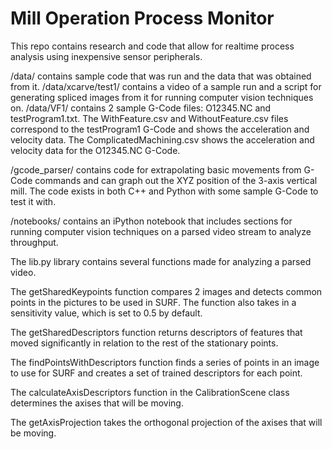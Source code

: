 # Mill Operation Process Monitor

This repo contains research and code that allow for realtime process analysis
using inexpensive sensor peripherals.

/data/ contains sample code that was run and the data that was obtained from it.
/data/xcarve/test1/ contains a video of a sample run and a script for generating spliced images from it for running computer vision techniques on.
/data/VF1/ contains 2 sample G-Code files: O12345.NC and testProgram1.txt. The WithFeature.csv and WithoutFeature.csv files correspond to the testProgram1 G-Code and shows the acceleration and velocity data. The ComplicatedMachining.csv shows the acceleration and velocity data for the O12345.NC G-Code.

/gcode_parser/ contains code for extrapolating basic movements from G-Code commands and can graph out the XYZ position of the 3-axis vertical mill. The code exists in both C++ and Python with some sample G-Code to test it with.

/notebooks/ contains an iPython notebook that includes sections for running computer vision techniques on a parsed video stream to analyze throughput.

The lib.py library contains several functions made for analyzing a parsed video. 

The getSharedKeypoints function compares 2 images and detects common points in the pictures to be used in SURF. The function also takes in a sensitivity value, which is set to 0.5 by default.

The getSharedDescriptors function returns descriptors of features that moved significantly in relation to the rest of the stationary points.

The findPointsWithDescriptors function finds a series of points in an image to use for SURF and creates a set of trained descriptors for each point.

The calculateAxisDescriptors function in the CalibrationScene class determines the axises that will be moving. 

The getAxisProjection takes the orthogonal projection of the axises that will be moving.

